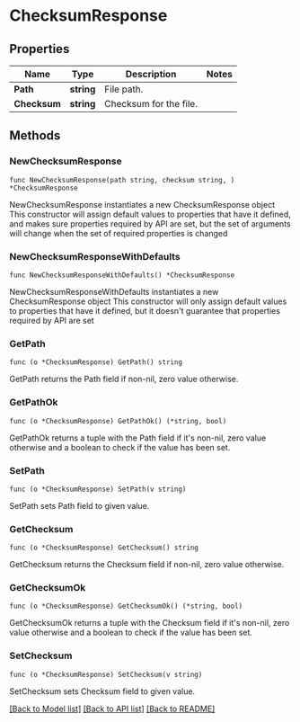# ChecksumResponse

## Properties

Name | Type | Description | Notes
------------ | ------------- | ------------- | -------------
**Path** | **string** | File path. | 
**Checksum** | **string** | Checksum for the file. | 

## Methods

### NewChecksumResponse

`func NewChecksumResponse(path string, checksum string, ) *ChecksumResponse`

NewChecksumResponse instantiates a new ChecksumResponse object
This constructor will assign default values to properties that have it defined,
and makes sure properties required by API are set, but the set of arguments
will change when the set of required properties is changed

### NewChecksumResponseWithDefaults

`func NewChecksumResponseWithDefaults() *ChecksumResponse`

NewChecksumResponseWithDefaults instantiates a new ChecksumResponse object
This constructor will only assign default values to properties that have it defined,
but it doesn't guarantee that properties required by API are set

### GetPath

`func (o *ChecksumResponse) GetPath() string`

GetPath returns the Path field if non-nil, zero value otherwise.

### GetPathOk

`func (o *ChecksumResponse) GetPathOk() (*string, bool)`

GetPathOk returns a tuple with the Path field if it's non-nil, zero value otherwise
and a boolean to check if the value has been set.

### SetPath

`func (o *ChecksumResponse) SetPath(v string)`

SetPath sets Path field to given value.


### GetChecksum

`func (o *ChecksumResponse) GetChecksum() string`

GetChecksum returns the Checksum field if non-nil, zero value otherwise.

### GetChecksumOk

`func (o *ChecksumResponse) GetChecksumOk() (*string, bool)`

GetChecksumOk returns a tuple with the Checksum field if it's non-nil, zero value otherwise
and a boolean to check if the value has been set.

### SetChecksum

`func (o *ChecksumResponse) SetChecksum(v string)`

SetChecksum sets Checksum field to given value.



[[Back to Model list]](../README.md#documentation-for-models) [[Back to API list]](../README.md#documentation-for-api-endpoints) [[Back to README]](../README.md)



